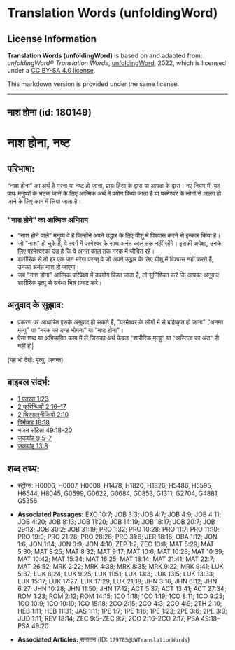 # Translation Words (unfoldingWord)

## License Information

**Translation Words (unfoldingWord)** is based on and adapted from: _unfoldingWord® Translation Words_, [unfoldingWord](https://unfoldingword.org/utw), 2022, which is licensed under a [CC BY-SA 4.0 license](https://creativecommons.org/licenses/by-sa/4.0/legalcode.en).

This markdown version is provided under the same license.



--------------------------------

## नाश होना (id: 180149)

नाश होना, नष्ट
==============

परिभाषा:
--------

“नाश होना” का अर्थ है मरना या नष्ट हो जाना, प्रायः हिंसा के द्वारा या आपदा के द्वारा। नए नियम में, यह प्रायः मनुष्यों के भटक जाने के लिए आत्मिक अर्थ में प्रयोग किया जाता है या परमेश्वर के लोगों से अलग हो जाने के लिए काम में लिया जाता है।

### "नाश होने" का आत्मिक अभिप्राय

* “नाश होने वाले” मनुष्य वे है जिन्होंने अपने उद्धार के लिए यीशु में विश्वास करने से इन्कार किया है।
* जो "नाश" हो चुके हैं, वे स्वर्ग में परमेश्वर के साथ अनंत काल तक नहीं रहेंगे। इसकी अपेक्षा, उनके लिए परमेश्वरका दंड है कि वे अनंत काल तक नरक में जीवित रहें।
* शारीरिक से तो हर एक जन मरेगा परन्तु वे जो अपने उद्धार के लिए यीशु में विश्वास नहीं करते हैं, उनका अनंत नाश हो जाएगा।
* जब "नाश होना" आत्मिक परिप्रेक्ष्य में उपयोग किया जाता है, तो सुनिश्चित करें कि आपका अनुवाद शारीरिक मृत्यु से सर्वथा भिन्न प्रकट करे।

अनुवाद के सुझाव:
----------------

* प्रकरण पर आधारित इसके अनुवाद हो सकते हैं, "परमेश्वर के लोगों में से बहिष्कृत हो जाना" “अनन्त मृत्यु” या “नरक का दण्ड भोगना” या “नष्ट होना”।
* ऐसा शब्द या अभिव्यक्ति काम में लें जिसका अर्थ केवल "शारीरिक मृत्यु" या "अस्तित्व का अंत" ही नहीं हो\|

(यह भी देखें: मृत्यु, अनन्त)

बाइबल संदर्भ:
-------------

* [1 पतरस 1:23](https://ref.ly/1Pet0:0)
* [2 कुरिन्थियों 2:16–17](https://ref.ly/2Cor0:0)
* [2 थिस्सलुनीकियों 2:10](https://ref.ly/2Thess0:0)
* [यिर्मयाह 18:18](https://ref.ly/Jer18:18)
* भजन संहिता 49:18–20
* [जकर्याह 9:5–7](https://ref.ly/Zech9:5-Zech9:7)
* [जकर्याह 13:8](https://ref.ly/Zech13:8)

शब्द तथ्य:
----------

* स्ट्रोंग्स: H0006, H0007, H0008, H1478, H1820, H1826, H5486, H5595, H6544, H8045, G0599, G0622, G0684, G0853, G1311, G2704, G4881, G5356

* **Associated Passages:** EXO 10:7; JOB 3:3; JOB 4:7; JOB 4:9; JOB 4:11; JOB 4:20; JOB 8:13; JOB 11:20; JOB 14:19; JOB 18:17; JOB 20:7; JOB 29:13; JOB 30:2; JOB 31:19; PRO 1:32; PRO 10:28; PRO 11:7; PRO 11:10; PRO 19:9; PRO 21:28; PRO 28:28; PRO 31:6; JER 18:18; OBA 1:12; JON 1:6; JON 1:14; JON 3:9; JON 4:10; ZEP 1:2; ZEC 13:8; MAT 5:29; MAT 5:30; MAT 8:25; MAT 8:32; MAT 9:17; MAT 10:6; MAT 10:28; MAT 10:39; MAT 10:42; MAT 15:24; MAT 16:25; MAT 18:14; MAT 21:41; MAT 22:7; MAT 26:52; MRK 2:22; MRK 4:38; MRK 8:35; MRK 9:22; MRK 9:41; LUK 5:37; LUK 8:24; LUK 9:25; LUK 11:51; LUK 13:3; LUK 13:5; LUK 13:33; LUK 15:17; LUK 17:27; LUK 17:29; LUK 21:18; JHN 3:16; JHN 6:12; JHN 6:27; JHN 10:28; JHN 11:50; JHN 17:12; ACT 5:37; ACT 13:41; ACT 27:34; ROM 1:23; ROM 2:12; ROM 14:15; 1CO 1:18; 1CO 1:19; 1CO 8:11; 1CO 9:25; 1CO 10:9; 1CO 10:10; 1CO 15:18; 2CO 2:15; 2CO 4:3; 2CO 4:9; 2TH 2:10; HEB 1:11; HEB 11:31; JAS 1:11; 1PE 1:7; 1PE 1:18; 1PE 1:23; 2PE 3:6; 2PE 3:9; JUD 1:11; REV 18:14; ZEC 9:5–ZEC 9:7; 2CO 2:16–2CO 2:17; PSA 49:18–PSA 49:20
* **Associated Articles:** सनातन (ID: `179785@UWTranslationWords`)

